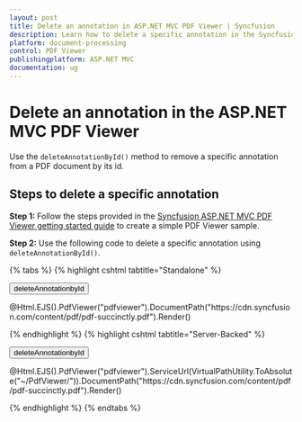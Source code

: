 ```yaml
---
layout: post
title: Delete an annotation in ASP.NET MVC PDF Viewer | Syncfusion
description: Learn how to delete a specific annotation in the Syncfusion ASP.NET MVC PDF Viewer using the deleteAnnotationById method.
platform: document-processing
control: PDF Viewer
publishingplatform: ASP.NET MVC
documentation: ug
---
```


# Delete an annotation in the ASP.NET MVC PDF Viewer

Use the `deleteAnnotationById()` method to remove a specific annotation from a PDF document by its id.

## Steps to delete a specific annotation

**Step 1:** Follow the steps provided in the [Syncfusion ASP.NET MVC PDF Viewer getting started guide](https://help.syncfusion.com/document-processing/pdf/pdf-viewer/asp-net-mvc/getting-started) to create a simple PDF Viewer sample.

**Step 2:** Use the following code to delete a specific annotation using `deleteAnnotationById()`.


{% tabs %}
{% highlight cshtml tabtitle="Standalone" %}

<button onclick="deleteAnnotationbyId()">deleteAnnotationbyId</button>

<div id="e-pv-e-sign-pdfViewer-div">
    @Html.EJS().PdfViewer("pdfviewer").DocumentPath("https://cdn.syncfusion.com/content/pdf/pdf-succinctly.pdf").Render()
</div>


<script>
    function deleteAnnotationbyId() {
        var viewer = document.getElementById('pdfviewer').ej2_instances[0];
        viewer.annotationModule.deleteAnnotationById(viewer.annotationCollection[0].annotationId);
    }
</script>

{% endhighlight %}
{% highlight cshtml tabtitle="Server-Backed" %}

<button onclick="deleteAnnotationbyId()">deleteAnnotationbyId</button>

<div id="e-pv-e-sign-pdfViewer-div">
    @Html.EJS().PdfViewer("pdfviewer").ServiceUrl(VirtualPathUtility.ToAbsolute("~/PdfViewer/")).DocumentPath("https://cdn.syncfusion.com/content/pdf/pdf-succinctly.pdf").Render()
</div>

<script>
    function deleteAnnotationbyId() {
        var viewer = document.getElementById('pdfviewer').ej2_instances[0];
        viewer.annotationModule.deleteAnnotationById(viewer.annotationCollection[0].annotationId);
    }
</script>

{% endhighlight %}
{% endtabs %}
